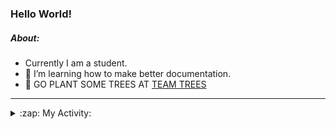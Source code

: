 ### Hello World!

##### About:
- Currently I am a student.
- 🌱 I’m learning how to make better documentation.
- 🌱 GO PLANT SOME TREES AT [TEAM TREES](https://teamtrees.org/)

---
<details>
  <summary>:zap: My Activity:</summary>
  
<!--START_SECTION:waka-->
![Code Time](http://img.shields.io/badge/Code%20Time-1%2C152%20hrs%2044%20mins-blue)

**I'm a Night 🦉** 

```text
🌞 Morning                1568 commits        ██░░░░░░░░░░░░░░░░░░░░░░░   09.50 % 
🌆 Daytime                5744 commits        █████████░░░░░░░░░░░░░░░░   34.81 % 
🌃 Evening                4756 commits        ███████░░░░░░░░░░░░░░░░░░   28.82 % 
🌙 Night                  4435 commits        ███████░░░░░░░░░░░░░░░░░░   26.87 % 
```
📅 **I'm Most Productive on Wednesday** 

```text
Monday                   2436 commits        ████░░░░░░░░░░░░░░░░░░░░░   14.76 % 
Tuesday                  2194 commits        ███░░░░░░░░░░░░░░░░░░░░░░   13.29 % 
Wednesday                3805 commits        ██████░░░░░░░░░░░░░░░░░░░   23.06 % 
Thursday                 2091 commits        ███░░░░░░░░░░░░░░░░░░░░░░   12.67 % 
Friday                   1641 commits        ██░░░░░░░░░░░░░░░░░░░░░░░   09.94 % 
Saturday                 1464 commits        ██░░░░░░░░░░░░░░░░░░░░░░░   08.87 % 
Sunday                   2872 commits        ████░░░░░░░░░░░░░░░░░░░░░   17.40 % 
```


📊 **This Week I Spent My Time On** 

```text
🔥 Editors: 
VS Code                  2 mins              █████████████████████████   100.00 % 

🐱‍💻 Projects: 
giveth-dapps-v2          1 min               ██████████████████░░░░░░░   72.12 % 
praise                   0 secs              ███████░░░░░░░░░░░░░░░░░░   27.88 % 
```


 Last Updated on 23/07/2023 11:09:57 UTC
<!--END_SECTION:waka-->
</details>
